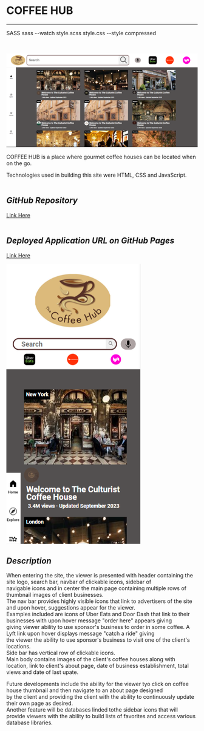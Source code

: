 # **COFFEE HUB**
---
SASS
sass --watch style.scss style.css  --style compressed

<br>

![Desktop Img](./styles/coffeehubdesktop.png) 



 COFFEE HUB is a place where gourmet coffee houses can be located when on the go.  
 
Technologies used in building this site were HTML, CSS and JavaScript.  
<br>

## *GitHub Repository*  

[Link Here](https://github.com/JosieSavill/coffee-hub)
<br>
<br>

## *Deployed Application URL on GitHub Pages*

[Link Here](https://josiesavill.github.io/coffee-hub/)  

![Desktop Img](./styles/coffeehubmobile.png) 

## *Description*  

When entering the site, the viewer is presented with header containing the site logo, search bar, navbar of clickable icons, sidebar of  
navigable icons and in center the main page containing multiple rows of thumbnail images of client businesses.  
The nav bar provides highly visible icons that link to advertisers of the site and upon hover, suggestions appear for the viewer.  
Examples included are icons of Uber Eats and Door Dash that link to their businesses with upon hover message "order here" appears giving  
giving viewer ability to use sponsor's business to order in some coffee.  A Lyft link upon hover displays message "catch a ride" giving  
the viewer the ability to use sponsor's business to visit one of the client's locations.  
Side bar has vertical row of clickable icons.  
Main body contains images of the client's coffee houses along with location, link to client's about page, date of business establishment,  total views and date of last upate.    

Future developments include the ability for the viewer tyo click on coffee house thumbnail and then navigate to an about page designed  
by the client and providing the client with the ability to continuously update their own page as desired.  
Another feature will be databases linded tothe sidebar icons that will provide viewers with the ability to build lists of favorites and access various database libraries.  







 
 








    




























